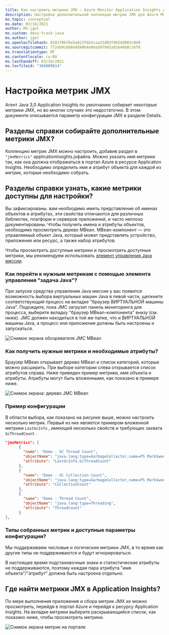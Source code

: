 ```yaml
---
title: Как настроить метрики JMX — Azure Monitor Application Insights для Java
description: Настройка дополнительной коллекции метрик JMX для Azure Monitor агента Java Application Insights
ms.topic: conceptual
ms.date: 03/16/2021
author: MS-jgol
ms.custom: devx-track-java
ms.author: jgol
ms.openlocfilehash: 020278bf6e5a823f6b3caa22d03f4b5dd003c0d9
ms.sourcegitcommit: 772eb9c6684dd4864e0ba507945a83e48b8c16f0
ms.translationtype: MT
ms.contentlocale: ru-RU
ms.lasthandoff: 03/19/2021
ms.locfileid: "104609614"
---
```

# <a name="configuring-jmx-metrics"></a>Настройка метрик JMX

Агент Java 3,0 Application Insights по умолчанию собирает некоторые метрики JMX, но во многих случаях это недостаточно. В этом документе описывается параметр конфигурации JMX в разделе Details.

## <a name="how-do-i-collect-additional-jmx-metrics"></a>Разделы справки собирайте дополнительные метрики JMX?

Коллекцию метрик JMX можно настроить, добавив раздел в ```"jmxMetrics"``` applicationinsights.jsфайла. Можно указать имя метрики так, как она должна отображаться в портал Azure в ресурсе Application Insights. Необходимо определить имя и атрибут объекта для каждой из метрик, которые необходимо собрать.

## <a name="how-do-i-know-what-metrics-are-available-to-configure"></a>Разделы справки узнать, какие метрики доступны для настройки?

Вы зафиксированы. вам необходимо иметь представление об именах объектов и атрибутах, эти свойства отличаются для различных библиотек, платформ и серверов приложений, и часто неплохо документированы. Чтобы получить имена и атрибуты объектов, необходимо просмотреть дерево MBean. MBean-компонент — это управляемый объект Java, который может представлять устройство, приложение или ресурс, а также набор атрибутов. 

Чтобы просмотреть доступные метрики и просмотреть доступные метрики, мы рекомендуем использовать [элемент управления Java миссии](https://www.oracle.com/java/technologies/jdk-mission-control.html).

### <a name="how-to-navigate-the-java-mission-control-to-get-to-the-right-metrics"></a>Как перейти к нужным метрикам с помощью элемента управления "задача Java"?

При запуске средства управления Java миссии у вас появится возможность выбора виртуальных машин Java в левой части, щелкните соответствующий процесс на вкладке "браузер ВИРТУАЛЬНОЙ машины Java". Подождите, пока JMC загрузит панель мониторинга для процесса, выберите вкладку "браузер MBean-компонента" внизу (см. ниже). JMC должен находиться в той же папке, что и ВИРТУАЛЬНОЙ машины Java, а процесс или приложение должны быть настроены и запускаться.

![Снимок экрана обозревателя JMC MBean](media/java-ipa/jmx/jmc-mbean-browser.png)

### <a name="how-to-get-to-the-metrics-i-want-and-the-necessary-attributes"></a>Как получить нужные метрики и необходимые атрибуты?

Браузер MBean открывает дерево MBean и список категорий, которые можно расширить. При выборе категории слева открывается список атрибутов справа. Ниже приведен пример метрики, имя объекта и атрибуты. Атрибуты могут быть вложенными, как показано в примере ниже.

![Снимок экрана: дерево JMC MBean](media/java-ipa/jmx/jmc-metric-sample.png)

### <a name="configuration-example"></a>Пример конфигурации

В области выбора, как показано на рисунке выше, можно настроить несколько метрик. Первый из них является примером вложенной метрики `LastGcInfo` , имеющей несколько свойств и требующих захвата `GcThreadCount` .

```json
"jmxMetrics": [
      {
        "name": "Demo - GC Thread Count",
        "objectName": "java.lang:type=GarbageCollector,name=PS MarkSweep",
        "attribute": "LastGcInfo.GcThreadCount"
      },
      {
        "name": "Demo - GC Collection Count",
        "objectName": "java.lang:type=GarbageCollector,name=PS MarkSweep",
        "attribute": "CollectionCount"
      },
      {
        "name": "Demo - Thread Count",
        "objectName": "java.lang:type=Threading",
        "attribute": "ThreadCount"
      }
],
```

### <a name="types-of-collected-metrics-and-available-configuration-options"></a>Типы собранных метрик и доступные параметры конфигурации?

Мы поддерживаем числовые и логические метрики JMX, в то время как другие типы не поддерживаются и будут игнорироваться. 

В настоящее время подстановочные знаки и статистические атрибуты не поддерживаются, поэтому каждая пара атрибута "имя объекта"/"атрибут" должна быть настроена отдельно. 


## <a name="where-do-i-find-the-jmx-metrics-in-application-insights"></a>Где найти метрики JMX в Application Insights?

По мере выполнения приложения и сбора метрик JMX их можно просмотреть, перейдя в портал Azure и перейдя к ресурсу Application Insights. На вкладке метрики выберите раскрывающийся список, как показано ниже, чтобы просмотреть метрики.

![Снимок экрана метрик на портале](media/java-ipa/jmx/jmx-portal.png)
